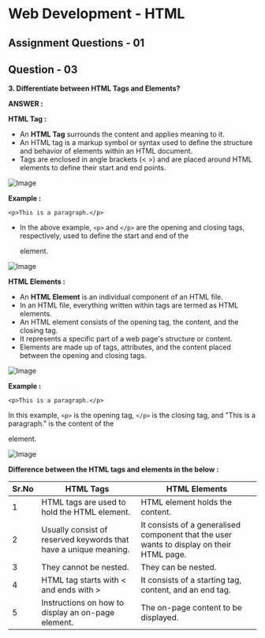 # **Web Development - HTML**
## **Assignment Questions - 01**
## **Question - 03**

**3. Differentiate between HTML Tags and Elements?**


**ANSWER :**


**HTML Tag :** 
- An **HTML Tag** surrounds the content and applies meaning to it.
- An HTML tag is a markup symbol or syntax used to define the structure and behavior of elements within an HTML document. 
- Tags are enclosed in angle brackets (< >) and are placed around HTML elements to define their start and end points.

![Image](https://cdn.hashnode.com/res/hashnode/image/upload/v1681747025932/7348f09c-b202-4ec2-be55-8bb85ca4313d.png?auto=compress,format&format=webp)

**Example :**
```
<p>This is a paragraph.</p>
``` 
- In the above example, `<p>` and `</p>` are the opening and closing tags, respectively, used to define the start and end of the <p> element.

![Image](https://cdn.hashnode.com/res/hashnode/image/upload/v1681230795067/0a818399-f76a-4541-ac53-f8a744ac8871.png?auto=compress,format&format=webp)


**HTML Elements :** 
- An **HTML Element** is an individual component of an HTML file.
- In an HTML file, everything written within tags are termed as HTML elements.
- An HTML element consists of the opening tag, the content, and the closing tag. 
- It represents a specific part of a web page's structure or content. 
- Elements are made up of tags, attributes, and the content placed between the opening and closing tags.


![Image](https://static.javatpoint.com/htmlpages/images/html-building-blocks.png)



**Example :**
```
<p>This is a paragraph.</p>
```
In this example, `<p>` is the opening tag, `</p>` is the closing tag, and "This is a paragraph." is the content of the <p> element.


![Image](https://cdn.hashnode.com/res/hashnode/image/upload/v1681230752962/ee98d86d-f66c-4c95-b056-205e91dceb08.png?auto=compress,format&format=webp)


**Difference between the HTML tags and elements in the below :**

|Sr.No|HTML Tags|HTML Elements
|-----|---------|------------|
|1|HTML tags are used to hold the HTML element.|HTML element holds the content.|
|2|Usually consist of reserved keywords that have a unique meaning.|It consists of a generalised component that the user wants to display on their HTML page.|
|3|They cannot be nested.|They can be nested.|
|4|HTML tag starts with < and ends with >|It consists of a starting tag, content, and an end tag.|
|5|Instructions on how to display an on-page element.|The on-page content to be displayed.|